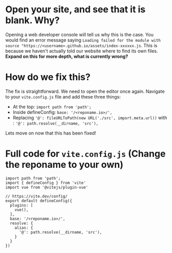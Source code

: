 # Open your site, and see that it is blank. Why?

Opening a web developer console will tell us why this is the case. You would find an error message saying `Loading failed for the module with source "https://<username>.github.io/assets/index-xxxxxx.js`. This is because we haven't actually told our website where to find its own files. **Expand on this for more depth, what is currently wrong?**

# How do we fix this?

The fix is straightforward. We need to open the editor once again. Navigate to your `vite.config.js` file and add these three things: 

- At the top: `import path from 'path';`
- Inside defineConfig: `base: '/<reponame.io>/',`
 - Replacing `'@': fileURLToPath(new URL('./src', import.meta.url))`  with : `'@': path.resolve(__dirname, 'src'),`

Lets move on now that this has been fixed!

# Full code for `vite.config.js` (Change the reponame to your own)
```
import path from 'path';
import { defineConfig } from 'vite'
import vue from '@vitejs/plugin-vue'

// https://vite.dev/config/
export default defineConfig({
  plugins: [
    vue(),
  ],
  base: '/<reponame.io>/',
  resolve: {
    alias: {
      '@': path.resolve(__dirname, 'src'),
    }
  }
})
```